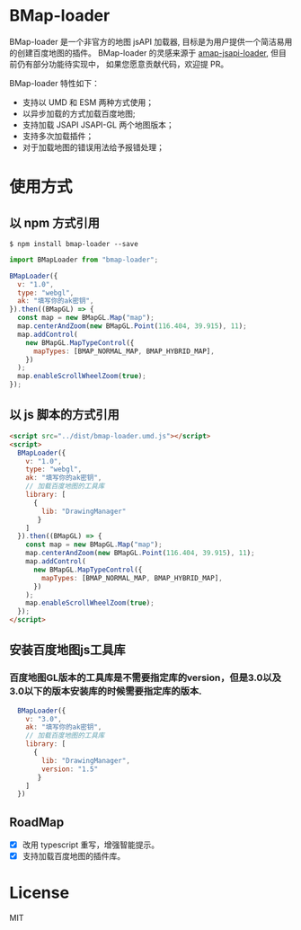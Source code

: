 # BMap-loader

BMap-loader 是一个非官方的地图 jsAPI 加载器, 目标是为用户提供一个简洁易用的创建百度地图的插件。 BMap-loader 的灵感来源于 [amap-jsapi-loader](https://www.npmjs.com/package/@amap/amap-jsapi-loader), 但目前仍有部分功能待实现中， 如果您愿意贡献代码，欢迎提 PR。

BMap-loader 特性如下：

- 支持以 UMD 和 ESM 两种方式使用；
- 以异步加载的方式加载百度地图;
- 支持加载 JSAPI JSAPI-GL 两个地图版本；
- 支持多次加载插件；
- 对于加载地图的错误用法给予报错处理；

# 使用方式

## 以 npm 方式引用

```shell
$ npm install bmap-loader --save
```

```js
import BMapLoader from "bmap-loader";

BMapLoader({
  v: "1.0",
  type: "webgl",
  ak: "填写你的ak密钥",
}).then((BMapGL) => {
  const map = new BMapGL.Map("map");
  map.centerAndZoom(new BMapGL.Point(116.404, 39.915), 11);
  map.addControl(
    new BMapGL.MapTypeControl({
      mapTypes: [BMAP_NORMAL_MAP, BMAP_HYBRID_MAP],
    })
  );
  map.enableScrollWheelZoom(true);
});
```

## 以 js 脚本的方式引用

```html
<script src="../dist/bmap-loader.umd.js"></script>
<script>
  BMapLoader({
    v: "1.0",
    type: "webgl",
    ak: "填写你的ak密钥",
    // 加载百度地图的工具库
    library: [
      {
        lib: "DrawingManager"
       }
    ]
  }).then((BMapGL) => {
    const map = new BMapGL.Map("map");
    map.centerAndZoom(new BMapGL.Point(116.404, 39.915), 11);
    map.addControl(
      new BMapGL.MapTypeControl({
        mapTypes: [BMAP_NORMAL_MAP, BMAP_HYBRID_MAP],
      })
    );
    map.enableScrollWheelZoom(true);
  });
</script>
```

## 安装百度地图js工具库

### 百度地图GL版本的工具库是不需要指定库的version，但是3.0以及3.0以下的版本安装库的时候需要指定库的版本.

```js
  BMapLoader({
    v: "3.0",
    ak: "填写你的ak密钥",
    // 加载百度地图的工具库
    library: [
      {
        lib: "DrawingManager",
        version: "1.5"
       }
    ]
  })
```

## RoadMap

- [x] 改用 typescript 重写，增强智能提示。
- [x] 支持加载百度地图的插件库。

# License

MIT
